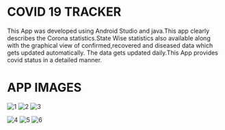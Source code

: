 # COVID 19 TRACKER
This App was developed using Android Studio and java.This app clearly describes the Corona statistics.State Wise statistics
also available along with the graphical view of confirmed,recovered and diseased data which gets updated automatically.
The data gets updated daily.This App provides covid status in a detailed manner.

# APP IMAGES
![1](https://user-images.githubusercontent.com/58475664/90334093-b2006b00-dfe8-11ea-8b44-a58d7a15a97c.jpg)
![2](https://user-images.githubusercontent.com/58475664/90334095-b2990180-dfe8-11ea-8546-06651cfd94b4.jpg)
![3](https://user-images.githubusercontent.com/58475664/90334086-add44d80-dfe8-11ea-9857-a5f4b69aefd8.jpg)

![4](https://user-images.githubusercontent.com/58475664/90334090-af9e1100-dfe8-11ea-8fef-c3217e7c3ebf.jpg)
![5](https://user-images.githubusercontent.com/58475664/90334091-b0cf3e00-dfe8-11ea-84a6-9d61adc9ed8d.jpg)
![6](https://user-images.githubusercontent.com/58475664/90334092-b167d480-dfe8-11ea-93ec-62d3efbc2cfb.jpg)

